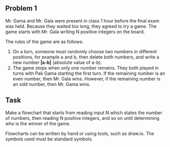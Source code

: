 ## Problem 1

Mr. Gama and Mr. Gala were present in class 1 hour before the final exam was held. Because they waited too long, they agreed to try a game.
The game starts with Mr. Gala writing N positive integers on the board.

The rules of the game are as follows:
 1. On a turn, someone must randomly choose two numbers in different positions, for example a and b, then delete both numbers, and write a new number **|a-b|** (absolute value of a-b). 
 2. The game stops when only one number remains. They both played in turns with Pak Gama starting the first turn. If the remaining number is an even number, then Mr. Gala wins. However, if the remaining number is an odd number, then Mr. Gama wins.

## Task
Make a flowchart that starts from reading input N which states the number of numbers, then reading N positive integers, and so on until determining who is the winner of the game.

Flowcharts can be written by hand or using tools, such as draw.io. The symbols used must be standard symbols.